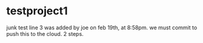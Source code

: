 # testproject1
junk test
line 3 was added by joe on feb 19th, at 8:58pm.  we must commit to push this to the cloud.  2 steps.